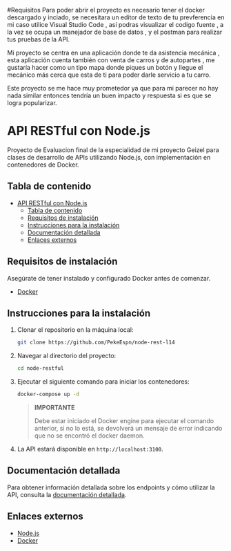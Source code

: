 #Requisitos
Para poder abrir el proyecto es necesario tener el docker descargado y inciado, se necesitara un editor de texto de tu prevferencia en mi caso utilice Visual Studio Code , así podras visualizar el codigo fuente , a la vez se ocupa un manejador de base de datos , y el postman para realizar tus pruebas de la API.


Mi proyecto se centra en una aplicación donde te da asistencia mecánica , esta aplicación cuenta también con venta de carros y de autopartes , me gustaría hacer como un tipo mapa donde piques un botón y llegue el mecánico más cerca que esta de ti para poder darle servicio a tu carro.

Este proyecto se me hace muy prometedor ya que para mi parecer no hay nada similar entonces tendría un buen impacto y respuesta si es que se logra popularizar.

# API RESTful con Node.js

Proyecto de Evaluacion final de la especialidad de mi proyecto Geizel  para clases de desarrollo de APIs utilizando Node.js,
con implementación en contenedores de Docker.

## Tabla de contenido

- [API RESTful con Node.js](#api-restful-con-nodejs)
  - [Tabla de contenido](#tabla-de-contenido)
  - [Requisitos de instalación](#requisitos-de-instalación)
  - [Instrucciones para la instalación](#instrucciones-para-la-instalación)
  - [Documentación detallada](#documentación-detallada)
  - [Enlaces externos](#enlaces-externos)

## Requisitos de instalación

Asegúrate de tener instalado y configurado Docker antes de comenzar.

- [Docker](https://www.docker.com)

## Instrucciones para la instalación

1. Clonar el repositorio en la máquina local:
   
   ```sh
   git clone https://github.com/PekeEspn/node-rest-l14
   ```

2. Navegar al directorio del proyecto:
   
   ```sh
   cd node-restful
   ```

3. Ejecutar el siguiente comando para iniciar los contenedores:

    ```sh
    docker-compose up -d
    ```

    > **IMPORTANTE**
    >
    > Debe estar iniciado el Docker engine para ejecutar el comando anterior,
    > si no lo está, se devolverá un mensaje de error indicando que no se
    > encontró el docker daemon.

4. La API estará disponible en `http://localhost:3100`.

## Documentación detallada

Para obtener información detallada sobre los endpoints y cómo utilizar la API,
consulta la [documentación detallada](./docs/README.md).

## Enlaces externos

- [Node.js](https://www.nodejs.org)
- [Docker](https://www.docker.com)
